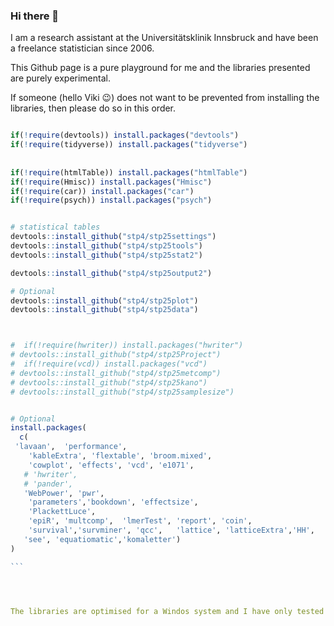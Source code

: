 ### Hi there 👋


I am a research assistant at the Universitätsklinik Innsbruck and have been a freelance statistician since 2006.

This Github page is a pure playground for me and the libraries presented are purely experimental.

If someone (hello Viki :wink:) does not want to be prevented from installing the libraries, then please do so in this order. 

````r

if(!require(devtools)) install.packages("devtools")
if(!require(tidyverse)) install.packages("tidyverse")
 
 
if(!require(htmlTable)) install.packages("htmlTable")
if(!require(Hmisc)) install.packages("Hmisc")
if(!require(car)) install.packages("car")
if(!require(psych)) install.packages("psych")


# statistical tables
devtools::install_github("stp4/stp25settings")
devtools::install_github("stp4/stp25tools")
devtools::install_github("stp4/stp25stat2")

devtools::install_github("stp4/stp25output2")

# Optional
devtools::install_github("stp4/stp25plot")
devtools::install_github("stp4/stp25data")



#  if(!require(hwriter)) install.packages("hwriter")
# devtools::install_github("stp4/stp25Project")
#  if(!require(vcd)) install.packages("vcd")
# devtools::install_github("stp4/stp25metcomp")
# devtools::install_github("stp4/stp25kano")
# devtools::install_github("stp4/stp25samplesize")


# Optional
install.packages(
  c(
 'lavaan',  'performance', 
    'kableExtra', 'flextable', 'broom.mixed',
    'cowplot', 'effects', 'vcd', 'e1071',
   # 'hwriter',
   # 'pander',
   'WebPower', 'pwr',  
    'parameters','bookdown', 'effectsize',
    'PlackettLuce',
    'epiR', 'multcomp',  'lmerTest', 'report', 'coin',
    'survival','survminer', 'qcc',   'lattice', 'latticeExtra','HH',
   'see', 'equatiomatic','komaletter')
)

```



 
The libraries are optimised for a Windos system and I have only tested them there. On Linux or Mac, the paths in the source code must be adapted.

